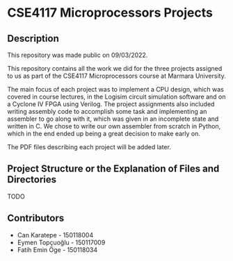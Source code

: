 # CSE4117 Microprocessors Projects
## Description

This repository was made public on 09/03/2022.

This repository contains all the work we did for the three projects assigned to us as part of the CSE4117 Microprocessors course at Marmara University.

The main focus of each project was to implement a CPU design, which was covered in course lectures, in the Logisim circuit simulation software and on a Cyclone IV FPGA using Verilog. The project assignments also included writing assembly code to accomplish some task and implementing an assembler to go along with it, which was given in an incomplete state and written in C. We chose to write our own assembler from scratch in Python, which in the end ended up being a great decision to make early on.

The PDF files describing each project will be added later.

## Project Structure or the Explanation of Files and Directories
TODO

## Contributors
- Can Karatepe - 150118004
- Eymen Topçuoğlu - 150117009
- Fatih Emin Öge - 150118034

